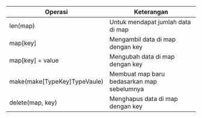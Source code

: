 |Operasi                       |Keterangan                                   |
|------------------------------|---------------------------------------------|
|len(map)                      |Untuk mendapat jumlah data di map            |
|map[key]                      |Mengambil data di map dengan key             |
|map[key] = value              |Mengubah data di map dengan key              |
|make(make[TypeKey]TypeVaule)  |Membuat map baru bedasarkan map sebelumnya   |
|delete(map, key)              |Menghapus data di map dengan key             |